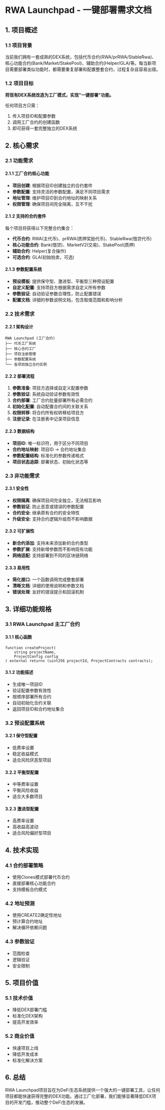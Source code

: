 # RWA Launchpad - 一键部署需求文档

## 1. 项目概述

### 1.1 项目背景
当前我们拥有一套成熟的DEX系统，包括代币合约(RWA/prRWA/StableRwa)、核心功能合约(Bank/Market/StakePool)、辅助合约(Helper/GLA)等。每当新项目需要部署类似功能时，都需要重复部署和配置整套合约，过程复杂且容易出错。

### 1.2 项目目标
**将现有DEX系统改造为工厂模式，实现"一键部署"功能。**

任何项目方只需：
1. 传入项目ID和配置参数
2. 调用工厂合约的创建函数  
3. 即可获得一套完整独立的DEX系统

## 2. 核心需求

### 2.1 功能需求

#### 2.1.1 工厂合约核心功能
- **项目创建**: 根据项目ID创建独立的合约套件
- **参数配置**: 支持灵活的参数配置，满足不同项目需求
- **地址管理**: 维护项目ID到合约地址的映射关系
- **权限管理**: 确保项目间完全隔离，互不干扰

#### 2.1.2 支持的合约套件
每个项目将获得以下完整合约集合：
- **代币合约**: RWA(主代币)、prRWA(质押奖励代币)、StableRwa(借贷代币)
- **核心功能合约**: Bank(借贷)、MarketV2(交易)、StakePool(质押)
- **辅助合约**: Helper(复合操作)
- **可选合约**: GLA(初始拍卖，可选)

#### 2.1.3 参数配置系统
- **预设模板**: 提供保守型、激进型、平衡型三种预设配置
- **自定义配置**: 支持项目方根据需求自定义所有参数
- **参数验证**: 自动验证参数合理性，防止配置错误
- **配置文档**: 详细的参数说明文档，包含取值范围和影响分析

### 2.2 技术需求

#### 2.2.1 架构设计
```
RWA Launchpad (工厂合约)
├── 代币工厂系统
├── 核心合约工厂 
├── 项目注册管理
├── 参数配置系统
└── 各项目独立合约实例
```

#### 2.2.2 部署流程
1. **参数准备**: 项目方选择或自定义配置参数
2. **参数验证**: 系统自动验证参数有效性
3. **合约部署**: 工厂合约批量部署所有必需合约
4. **初始化配置**: 自动配置合约间的关联关系
5. **权限转移**: 将合约所有权转移给项目方
6. **注册记录**: 在注册表中记录项目信息

#### 2.2.3 数据结构
- **项目ID**: 唯一标识符，用于区分不同项目
- **合约地址映射**: 项目ID -> 合约地址集合
- **参数配置结构**: 标准化的参数传递格式
- **项目状态追踪**: 部署状态、初始化状态等

### 2.3 非功能需求

#### 2.3.1 安全性
- **权限隔离**: 确保项目间完全独立，无法相互影响
- **参数验证**: 防止恶意或错误的参数配置
- **合约安全**: 继承原有合约的安全特性
- **升级安全**: 支持合约逻辑升级而不影响数据

#### 2.3.2 可扩展性
- **新合约添加**: 支持未来添加新的合约类型
- **参数扩展**: 支持新增参数而不影响现有功能
- **网络适配**: 支持部署到不同的区块链网络

#### 2.3.3 易用性
- **简化接口**: 一个函数调用完成整套部署
- **清晰文档**: 详细的使用说明和参数文档
- **错误处理**: 友好的错误提示和回滚机制

## 3. 详细功能规格

### 3.1 RWA Launchpad 主工厂合约

#### 3.1.1 核心函数
```solidity
function createProject(
    string projectName,
    ProjectConfig config
) external returns (uint256 projectId, ProjectContracts contracts);
```

#### 3.1.2 功能描述
- 生成唯一项目ID
- 验证配置参数有效性
- 按顺序部署所有合约
- 自动初始化合约关联
- 返回项目ID和合约地址集合

### 3.2 预设配置系统

#### 3.2.1 保守型配置
- 低费率设置
- 稳定收益模式
- 适合风险厌恶型项目

#### 3.2.2 平衡型配置
- 中等费率设置
- 平衡风险收益
- 适合大多数项目

#### 3.2.3 激进型配置
- 高费率设置
- 高收益高波动
- 适合风险偏好型项目

## 4. 技术实现

### 4.1 合约部署策略
- 使用Clones模式部署代币合约
- 直接部署核心功能合约
- 支持模板合约模式

### 4.2 地址预测
- 使用CREATE2确定性地址
- 预计算合约地址
- 解决循环依赖问题

### 4.3 参数验证
- 范围检查
- 逻辑验证
- 安全限制

## 5. 项目价值

### 5.1 技术价值
- 降低DEX部署门槛
- 标准化DEX架构
- 提高开发效率

### 5.2 商业价值
- 快速项目上线
- 降低开发成本
- 标准化解决方案

## 6. 总结

RWA Launchpad项目旨在为DeFi生态系统提供一个强大的一键部署工具，让任何项目都能快速获得完整的DEX功能。通过工厂化部署，我们能够显著降低DEX项目的开发门槛，推动整个DeFi生态的发展。



